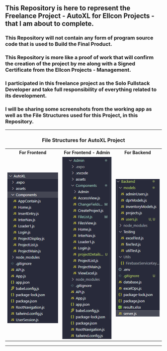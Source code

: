 ## This Repository is here to represent the Freelance Project - AutoXL for Ellcon Projects - that I am about to complete.

### This Repository will not contain any form of program source code that is used to Build the Final Product.

### This Repository is more like a proof of work that will confirm the creation of the project by me along with a Signed Certificate from the Ellcon Projects - Management.

### I participated in this freelance project as the Solo Fullstack Developer and take full responsibility of everything related to its development.

### I will be sharing some screenshots from the working app as well as the File Structures used for this Project, in this Repository.

<hr>
<div align="center">
<h3 align="center">File Structures for AutoXL Project</h3>

<table>
<tr>
<th>For Frontend</th><th>For Frontend - Admin</th><th>For Backend</th>
</tr>
<tr>
    <td>
        <div align="center">
            <img src="Screenshots/AutoXL Frontend File Structure.png" alt="Frontend File Structure"/>
        </div>
    </td>
    <td>
        <div align="center">
            <img src="Screenshots/AutoXL Admin Frontend File Structure.png" alt="Admin File Structure"/>
        </div>
    </td>
    <td>
        <div align="center">
            <img src="Screenshots/AutoXL Backend File Structure.png" alt="Backend File Structure"/>
        </div>
    </td>
</tr>
</table>
</div>
<hr>
